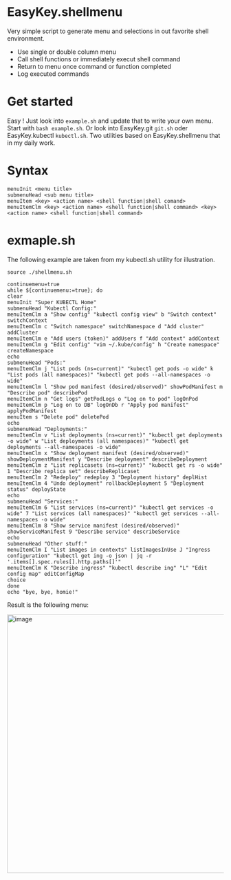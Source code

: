 # EasyKey.shellmenu
Very simple script to generate menu and selections in out favorite shell environment.

- Use single or double column menu
- Call shell functions or immediately execut shell command
- Return to menu once command or function completed
- Log executed commands

# Get started

Easy !
Just look into `example.sh` and update that to write your own menu.
Start with `bash example.sh`.
Or look into EasyKey.git `git.sh` oder EasyKey.kubectl `kubectl.sh`. Two utilities based on EasyKey.shellmenu that in my daily work.

# Syntax
```
menuInit <menu title>
submenuHead <sub menu title>
menuItem <key> <action name> <shell function|shell comand>
menuItemClm <key> <action name> <shell function|shell command> <key> <action name> <shell function|shell command>
```

# exmaple.sh

The following example are taken from my kubectl.sh utility for illustration.

```
source ./shellmenu.sh

continuemenu=true
while ${continuemenu:=true}; do
clear
menuInit "Super KUBECTL Home"
submenuHead "Kubectl Config:"
menuItemClm a "Show config" "kubectl config view" b "Switch context" switchContext
menuItemClm c "Switch namespace" switchNamespace d "Add cluster" addCluster 
menuItemClm e "Add users (token)" addUsers f "Add context" addContext 
menuItemClm g "Edit config" "vim ~/.kube/config" h "Create namespace" createNamespace  
echo
submenuHead "Pods:"
menuItemClm j "List pods (ns=current)" "kubectl get pods -o wide" k "List pods (all namespaces)" "kubectl get pods --all-namespaces -o wide"
menuItemClm l "Show pod manifest (desired/observed)" showPodManifest m "Describe pod" describePod
menuItemClm n "Get logs" getPodLogs o "Log on to pod" logOnPod
menuItemClm p "Log on to DB" logOnDb r "Apply pod manifest" applyPodManifest
menuItem s "Delete pod" deletePod
echo
submenuHead "Deployments:"
menuItemClm v "List deployments (ns=current)" "kubectl get deployments -o wide" w "List deployments (all namespaces)" "kubectl get deployments --all-namespaces -o wide"
menuItemClm x "Show deployment manifest (desired/observed)" showDeploymentManifest y "Describe deployment" describeDeployment
menuItemClm z "List replicasets (ns=current)" "kubectl get rs -o wide" 1 "Describe replica set" describeReplicaset
menuItemClm 2 "Redeploy" redeploy 3 "Deployment history" deplHist
menuItemClm 4 "Undo deployment" rollbackDeployment 5 "Deployment status" deployState
echo
submenuHead "Services:"
menuItemClm 6 "List services (ns=current)" "kubectl get services -o wide" 7 "List services (all namespaces)" "kubectl get services --all-namespaces -o wide"
menuItemClm 8 "Show service manifest (desired/observed)" showServiceManifest 9 "Describe service" describeService
echo
submenuHead "Other stuff:"
menuItemClm I "List images in contexts" listImagesInUse J "Ingress configuration" "kubectl get ing -o json | jq -r '.items[].spec.rules[].http.paths[]'"
menuItemClm K "Describe ingress" "kubectl describe ing" "L" "Edit config map" editConfigMap
choice
done
echo "bye, bye, homie!"
```
Result is the following menu:

<img width="600" alt="image" src="https://github.com/nschlimm/shellmenu/assets/876604/ae8a0a16-434a-4c31-8001-01d29996b72c">



